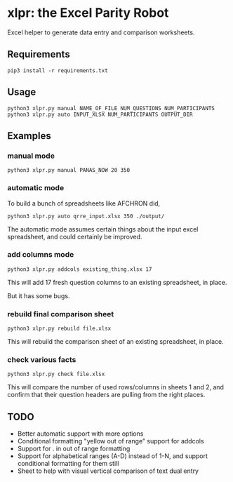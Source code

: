 # xlpr: the Excel Parity Robot

Excel helper to generate data entry and comparison worksheets.

## Requirements

    pip3 install -r requirements.txt

## Usage

    python3 xlpr.py manual NAME_OF_FILE NUM_QUESTIONS NUM_PARTICIPANTS
    python3 xlpr.py auto INPUT_XLSX NUM_PARTICIPANTS OUTPUT_DIR

## Examples

### manual mode

    python3 xlpr.py manual PANAS_NOW 20 350

### automatic mode

To build a bunch of spreadsheets like AFCHRON did,

    python3 xlpr.py auto qrre_input.xlsx 350 ./output/

The automatic mode assumes certain things about the input excel spreadsheet,
and could certainly be improved.

### add columns mode

    python3 xlpr.py addcols existing_thing.xlsx 17

This will add 17 fresh question columns to an existing spreadsheet, in place.

But it has some bugs.

### rebuild final comparison sheet

    python3 xlpr.py rebuild file.xlsx

This will rebuild the comparison sheet of an existing spreadsheet, in place.

### check various facts

    python3 xlpr.py check file.xlsx

This will compare the number of used rows/columns in sheets 1 and 2, and 
confirm that their question headers are pulling from the right places.



## TODO

- Better automatic support with more options
- Conditional formatting "yellow out of range" support for addcols
- Support for . in out of range formatting
- Support for alphabetical ranges (A-D) instead of 1-N, and support 
  conditional formatting for them still
- Sheet to help with visual vertical comparison of text dual entry
